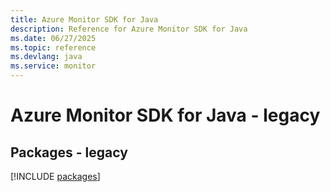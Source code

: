 ```yaml
---
title: Azure Monitor SDK for Java
description: Reference for Azure Monitor SDK for Java
ms.date: 06/27/2025
ms.topic: reference
ms.devlang: java
ms.service: monitor
---
```

# Azure Monitor SDK for Java - legacy
## Packages - legacy
[!INCLUDE [packages](monitor-index.md)]